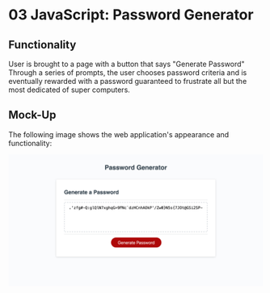 # 03 JavaScript: Password Generator

## Functionality
User is brought to a page with a button that says "Generate Password"
Through a series of prompts, the user chooses password criteria and is eventually rewarded with a password guaranteed to frustrate all but the most dedicated of super computers.

## Mock-Up
The following image shows the web application's appearance and functionality:

![Password Generator Preview](./Assets/passwordGeneratorPreview.jpg)